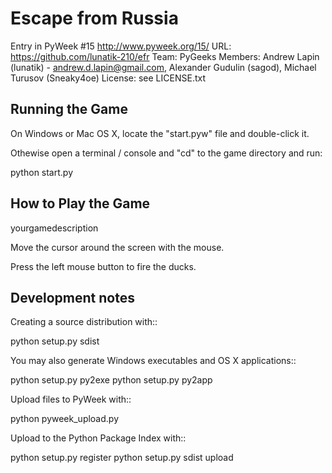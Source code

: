 Escape from Russia
===============

Entry in PyWeek #15  <http://www.pyweek.org/15/>
URL: https://github.com/lunatik-210/efr
Team: PyGeeks
Members: Andrew Lapin (lunatik) - andrew.d.lapin@gmail.com, Alexander Gudulin (sagod), Michael Turusov (Sneaky4oe)
License: see LICENSE.txt


Running the Game
----------------

On Windows or Mac OS X, locate the "start.pyw" file and double-click it.

Othewise open a terminal / console and "cd" to the game directory and run:

  python start.py


How to Play the Game
--------------------

yourgamedescription

Move the cursor around the screen with the mouse.

Press the left mouse button to fire the ducks.


Development notes 
-----------------

Creating a source distribution with::

   python setup.py sdist

You may also generate Windows executables and OS X applications::

   python setup.py py2exe
   python setup.py py2app

Upload files to PyWeek with::

   python pyweek_upload.py

Upload to the Python Package Index with::

   python setup.py register
   python setup.py sdist upload
